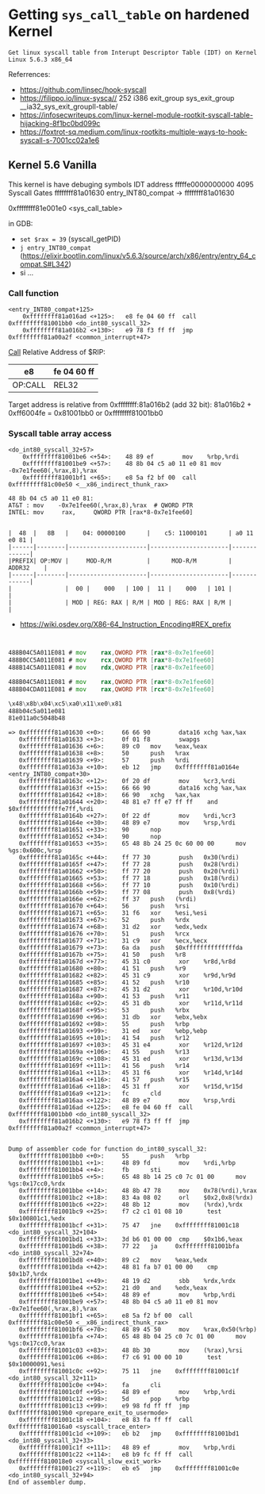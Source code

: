 # Getting `sys_call_table` on hardened Kernel

    Get linux syscall table from Interupt Descriptor Table (IDT) on Kernel Linux 5.6.3 x86_64

Referrences: 

- https://github.com/linsec/hook-syscall
- https://filippo.io/linux-sysca// 252	i386	exit_group		sys_exit_group			__ia32_sys_exit_groupll-table/
- https://infosecwriteups.com/linux-kernel-module-rootkit-syscall-table-hijacking-8f1bc0bd099c
- https://foxtrot-sq.medium.com/linux-rootkits-multiple-ways-to-hook-syscall-s-7001cc02a1e6



## Kernel 5.6 Vanilla

This kernel is have debuging symbols
IDT address fffffe0000000000  4095
Syscall Gates ffffffff81a01630
entry_INT80_compat -> ffffffff81a01630

0xffffffff81e001e0 <sys_call_table>

in GDB:
- `set $rax = 39` (syscall_getPID)
- `j entry_INT80_compat` (https://elixir.bootlin.com/linux/v5.6.3/source/arch/x86/entry/entry_64_compat.S#L342)
- si ...

### Call function
```
<entry_INT80_compat+125>
    0xffffffff81a016ad <+125>:   e8 fe 04 60 ff  call   0xffffffff81001bb0 <do_int80_syscall_32>
    0xffffffff81a016b2 <+130>:   e9 78 f3 ff ff  jmp    0xffffffff81a00a2f <common_interrupt+47>
```
[Call](https://www.felixcloutier.com/x86/call) Relative Address of $RIP:

|    e8   | fe 04 60 ff  |
|---------|--------------|
| OP:CALL |    REL32     |

Target address is relative from 0xffffffff:81a016b2 (add 32 bit):
    81a016b2 + 0xff6004fe = 0x81001bb0  or 0xffffffff81001bb0


### Syscall table array access
```
<do_int80_syscall_32+57>
    0xffffffff81001be6 <+54>:    48 89 ef        mov    %rbp,%rdi
    0xffffffff81001be9 <+57>:    48 8b 04 c5 a0 11 e0 81 mov    -0x7e1fee60(,%rax,8),%rax
    0xffffffff81001bf1 <+65>:    e8 5a f2 bf 00  call   0xffffffff81c00e50 <__x86_indirect_thunk_rax>
```

```
48 8b 04 c5 a0 11 e0 81: 
AT&T : mov    -0x7e1fee60(,%rax,8),%rax  # QWORD PTR
INTEL: mov     rax,     QWORD PTR [rax*8-0x7e1fee60]


|  48  |   8B   |    04: 00000100      |    c5: 11000101      | a0 11 e0 81 |
|------|--------|----------------------|----------------------|-------------|
|PREFIX| OP:MOV |     MOD-R/M          |      MOD-R/M         |   ADDR32    |
|------|--------|----------------------|----------------------|-------------|
|               |  00 |    000   | 100 |  11 |    000   | 101 |             |
|               | MOD | REG: RAX | R/M | MOD | REG: RAX | R/M |             |
```

- https://wiki.osdev.org/X86-64_Instruction_Encoding#REX_prefix

``` asm


488B04C5A011E081 # mov    rax,QWORD PTR [rax*8-0x7e1fee60]
488B0CC5A011E081 # mov    rcx,QWORD PTR [rax*8-0x7e1fee60]
488B14C5A011E081 # mov    rdx,QWORD PTR [rax*8-0x7e1fee60]

488B04C5A011E081 # mov    rax,QWORD PTR [rax*8-0x7e1fee60]
488B04CDA011E081 # mov    rax,QWORD PTR [rcx*8-0x7e1fee60]

\x48\x8b\x04\xc5\xa0\x11\xe0\x81
488b04c5a011e081
81e011a0c5048b48

```

```
=> 0xffffffff81a01630 <+0>:     66 66 90        data16 xchg %ax,%ax
   0xffffffff81a01633 <+3>:     0f 01 f8        swapgs 
   0xffffffff81a01636 <+6>:     89 c0   mov    %eax,%eax
   0xffffffff81a01638 <+8>:     50      push   %rax
   0xffffffff81a01639 <+9>:     57      push   %rdi
   0xffffffff81a0163a <+10>:    eb 12   jmp    0xffffffff81a0164e <entry_INT80_compat+30>
   0xffffffff81a0163c <+12>:    0f 20 df        mov    %cr3,%rdi
   0xffffffff81a0163f <+15>:    66 66 90        data16 xchg %ax,%ax
   0xffffffff81a01642 <+18>:    66 90   xchg   %ax,%ax
   0xffffffff81a01644 <+20>:    48 81 e7 ff e7 ff ff    and    $0xffffffffffffe7ff,%rdi
   0xffffffff81a0164b <+27>:    0f 22 df        mov    %rdi,%cr3
   0xffffffff81a0164e <+30>:    48 89 e7        mov    %rsp,%rdi
   0xffffffff81a01651 <+33>:    90      nop
   0xffffffff81a01652 <+34>:    90      nop
   0xffffffff81a01653 <+35>:    65 48 8b 24 25 0c 60 00 00      mov    %gs:0x600c,%rsp
   0xffffffff81a0165c <+44>:    ff 77 30        push   0x30(%rdi)
   0xffffffff81a0165f <+47>:    ff 77 28        push   0x28(%rdi)
   0xffffffff81a01662 <+50>:    ff 77 20        push   0x20(%rdi)
   0xffffffff81a01665 <+53>:    ff 77 18        push   0x18(%rdi)
   0xffffffff81a01668 <+56>:    ff 77 10        push   0x10(%rdi)
   0xffffffff81a0166b <+59>:    ff 77 08        push   0x8(%rdi)
   0xffffffff81a0166e <+62>:    ff 37   push   (%rdi)
   0xffffffff81a01670 <+64>:    56      push   %rsi
   0xffffffff81a01671 <+65>:    31 f6   xor    %esi,%esi
   0xffffffff81a01673 <+67>:    52      push   %rdx
   0xffffffff81a01674 <+68>:    31 d2   xor    %edx,%edx
   0xffffffff81a01676 <+70>:    51      push   %rcx
   0xffffffff81a01677 <+71>:    31 c9   xor    %ecx,%ecx
   0xffffffff81a01679 <+73>:    6a da   push   $0xffffffffffffffda
   0xffffffff81a0167b <+75>:    41 50   push   %r8
   0xffffffff81a0167d <+77>:    45 31 c0        xor    %r8d,%r8d
   0xffffffff81a01680 <+80>:    41 51   push   %r9
   0xffffffff81a01682 <+82>:    45 31 c9        xor    %r9d,%r9d
   0xffffffff81a01685 <+85>:    41 52   push   %r10
   0xffffffff81a01687 <+87>:    45 31 d2        xor    %r10d,%r10d
   0xffffffff81a0168a <+90>:    41 53   push   %r11
   0xffffffff81a0168c <+92>:    45 31 db        xor    %r11d,%r11d
   0xffffffff81a0168f <+95>:    53      push   %rbx
   0xffffffff81a01690 <+96>:    31 db   xor    %ebx,%ebx
   0xffffffff81a01692 <+98>:    55      push   %rbp
   0xffffffff81a01693 <+99>:    31 ed   xor    %ebp,%ebp
   0xffffffff81a01695 <+101>:   41 54   push   %r12
   0xffffffff81a01697 <+103>:   45 31 e4        xor    %r12d,%r12d
   0xffffffff81a0169a <+106>:   41 55   push   %r13
   0xffffffff81a0169c <+108>:   45 31 ed        xor    %r13d,%r13d
   0xffffffff81a0169f <+111>:   41 56   push   %r14
   0xffffffff81a016a1 <+113>:   45 31 f6        xor    %r14d,%r14d
   0xffffffff81a016a4 <+116>:   41 57   push   %r15
   0xffffffff81a016a6 <+118>:   45 31 ff        xor    %r15d,%r15d
   0xffffffff81a016a9 <+121>:   fc      cld    
   0xffffffff81a016aa <+122>:   48 89 e7        mov    %rsp,%rdi
   0xffffffff81a016ad <+125>:   e8 fe 04 60 ff  call   0xffffffff81001bb0 <do_int80_syscall_32>
   0xffffffff81a016b2 <+130>:   e9 78 f3 ff ff  jmp    0xffffffff81a00a2f <common_interrupt+47>


Dump of assembler code for function do_int80_syscall_32:
   0xffffffff81001bb0 <+0>:     55      push   %rbp
   0xffffffff81001bb1 <+1>:     48 89 fd        mov    %rdi,%rbp
   0xffffffff81001bb4 <+4>:     fb      sti    
   0xffffffff81001bb5 <+5>:     65 48 8b 14 25 c0 7c 01 00      mov    %gs:0x17cc0,%rdx
   0xffffffff81001bbe <+14>:    48 8b 47 78     mov    0x78(%rdi),%rax
   0xffffffff81001bc2 <+18>:    83 4a 08 02     orl    $0x2,0x8(%rdx)
   0xffffffff81001bc6 <+22>:    48 8b 12        mov    (%rdx),%rdx
   0xffffffff81001bc9 <+25>:    f7 c2 c1 01 08 10       test   $0x100801c1,%edx
   0xffffffff81001bcf <+31>:    75 47   jne    0xffffffff81001c18 <do_int80_syscall_32+104>
   0xffffffff81001bd1 <+33>:    3d b6 01 00 00  cmp    $0x1b6,%eax
   0xffffffff81001bd6 <+38>:    77 22   ja     0xffffffff81001bfa <do_int80_syscall_32+74>
   0xffffffff81001bd8 <+40>:    89 c2   mov    %eax,%edx
   0xffffffff81001bda <+42>:    48 81 fa b7 01 00 00    cmp    $0x1b7,%rdx
   0xffffffff81001be1 <+49>:    48 19 d2        sbb    %rdx,%rdx
   0xffffffff81001be4 <+52>:    21 d0   and    %edx,%eax
   0xffffffff81001be6 <+54>:    48 89 ef        mov    %rbp,%rdi
   0xffffffff81001be9 <+57>:    48 8b 04 c5 a0 11 e0 81 mov    -0x7e1fee60(,%rax,8),%rax
   0xffffffff81001bf1 <+65>:    e8 5a f2 bf 00  call   0xffffffff81c00e50 <__x86_indirect_thunk_rax>
   0xffffffff81001bf6 <+70>:    48 89 45 50     mov    %rax,0x50(%rbp)
   0xffffffff81001bfa <+74>:    65 48 8b 04 25 c0 7c 01 00      mov    %gs:0x17cc0,%rax
   0xffffffff81001c03 <+83>:    48 8b 30        mov    (%rax),%rsi
   0xffffffff81001c06 <+86>:    f7 c6 91 00 00 10       test   $0x10000091,%esi
   0xffffffff81001c0c <+92>:    75 11   jne    0xffffffff81001c1f <do_int80_syscall_32+111>
   0xffffffff81001c0e <+94>:    fa      cli    
   0xffffffff81001c0f <+95>:    48 89 ef        mov    %rbp,%rdi
   0xffffffff81001c12 <+98>:    5d      pop    %rbp
   0xffffffff81001c13 <+99>:    e9 98 fd ff ff  jmp    0xffffffff810019b0 <prepare_exit_to_usermode>
   0xffffffff81001c18 <+104>:   e8 83 fa ff ff  call   0xffffffff810016a0 <syscall_trace_enter>
   0xffffffff81001c1d <+109>:   eb b2   jmp    0xffffffff81001bd1 <do_int80_syscall_32+33>
   0xffffffff81001c1f <+111>:   48 89 ef        mov    %rbp,%rdi
   0xffffffff81001c22 <+114>:   e8 b9 fc ff ff  call   0xffffffff810018e0 <syscall_slow_exit_work>
   0xffffffff81001c27 <+119>:   eb e5   jmp    0xffffffff81001c0e <do_int80_syscall_32+94>
End of assembler dump.

```